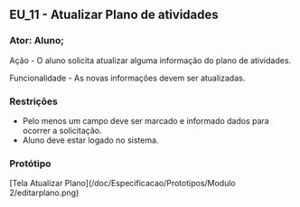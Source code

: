 ## EU_11 - Atualizar Plano de atividades

### Ator: Aluno;

Ação - O aluno solicita atualizar alguma informação do plano de atividades.

Funcionalidade - As novas informações devem ser atualizadas.

### Restrições
- Pelo menos um campo deve ser marcado e informado dados para ocorrer a solicitação.
- Aluno deve estar logado no sistema.

### Protótipo
[Tela Atualizar Plano](/doc/Especificacao/Prototipos/Modulo 2/editarplano.png)
